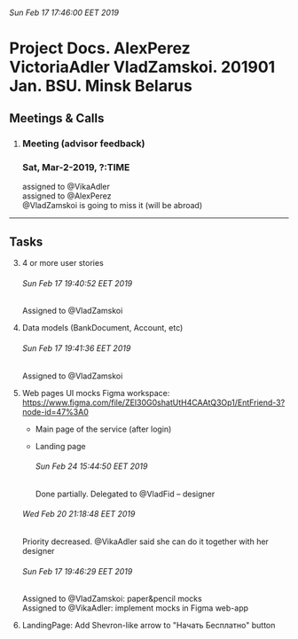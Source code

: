 ###### Sun Feb 17 17:46:00 EET 2019

# Project Docs. AlexPerez VictoriaAdler VladZamskoi. 201901 Jan. BSU. Minsk Belarus


## Meetings & Calls  

1. ### Meeting (advisor feedback)
    ### Sat, Mar-2-2019, ?:TIME  
    assigned to @VikaAdler  
    assigned to @AlexPerez  
    @VladZamskoi is going to miss it (will be abroad)  

------------------------------------------------------------------------------------  

## Tasks  

3. 4 or more user stories  

    ###### Sun Feb 17 19:40:52 EET 2019
    Assigned to @VladZamskoi


6. Data models (BankDocument, Account, etc)  

    ###### Sun Feb 17 19:41:36 EET 2019
    Assigned to @VladZamskoi  


5. Web pages UI mocks
    Figma workspace:  
    https://www.figma.com/file/ZEI30G0shatUtH4CAAtQ3Op1/EntFriend-3?node-id=47%3A0
    
    * Main page of the service (after login)  

    * Landing page  
        ###### Sun Feb 24 15:44:50 EET 2019
        Done partially. Delegated to @VladFid – designer  
    
    ###### Wed Feb 20 21:18:48 EET 2019
    Priority decreased. @VikaAdler said she can do it together with her designer  

    ###### Sun Feb 17 19:46:29 EET 2019
    Assigned to @VladZamskoi: paper&pencil mocks  
    Assigned to @VikaAdler: implement mocks in Figma web-app  


7. LandingPage: Add Shevron-like arrow to "Начать Бесплатно" button  


